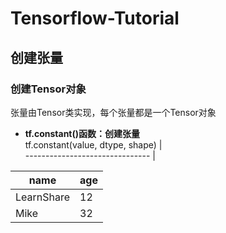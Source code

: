 # Tensorflow-Tutorial
## 创建张量
### 创建Tensor对象
张量由Tensor类实现，每个张量都是一个Tensor对象
- __tf.constant()函数：创建张量__           
tf.constant(value, dtype, shape) |  
 ------------------------------- | 
 
 name | age
---- | ---
LearnShare | 12
Mike |  32
